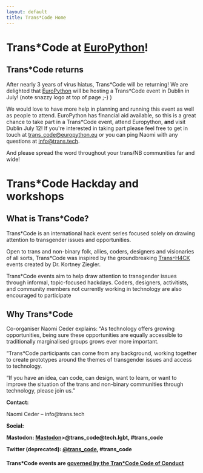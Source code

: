 ```yaml
---
layout: default
title: Trans*Code Home
---
```


# Trans*Code at [EuroPython](https://ep2022.europython.eu/trans_code)!

## Trans*Code returns

After nearly 3 years of virus hiatus, Trans\*Code will be returning! We are delighted that [EuroPython](https://ep2022.europython.eu/trans_code) will be hosting a Trans\*Code event in Dublin in July! (note snazzy logo at top of page ;-) )

We would love to have more help in planning and running this event as well as people to attend. EuroPython has financial aid available, so this is a great chance to take part in a Trans\*Code event, attend Europython, **and** visit Dublin July 12! If you're interested in taking part please feel free to get in touch at trans_code@europython.eu or you can ping Naomi with any questions at info@trans.tech.

And please spread the word throughout your trans/NB communities far and wide!

# Trans*Code Hackday and workshops

## What is Trans*Code?

Trans*Code is an international  hack event series focused solely on drawing attention to transgender issues and opportunities.

Open to trans and non-binary folk, allies, coders, designers and visionaries of all sorts, Trans*Code was inspired by the groundbreaking [Trans`*`H4CK](http://www.transhack.org/)  events created by Dr. Kortney Ziegler. 

Trans*Code events aim to help draw attention to transgender issues through informal, topic-focused hackdays. Coders, designers, activitists, and community members not currently working in technology are also encouraged to participate

## Why Trans*Code
Co-organiser Naomi Ceder explains: “As technology offers growing opportunities, being sure these opportunities are equally accessible to traditionally marginalised groups grows ever more important.

“Trans*Code participants can come from any background, working together to create prototypes around the themes of transgender issues and access to technology.

“If you have an idea, can code, can design, want to learn, or want to improve the situation of the trans and non-binary communities through technology, please join us.”

<p><b>Contact:</b></p>
<p>Naomi Ceder &#8211; info@trans.tech</p>
<p><b>Social:
  <p>Mastodon: <a href="https://tech.lgbt/@trans_code">Mastodon</a>>@trans_code@tech.lgbt</a>, #trans_code<br /></p>
  <p>Twitter (deprecated): <a href="https://twitter.com/trans_code">@trans_code</a>, #trans_code<br /></p>
 <h4>Trans*Code events are <a href="code_of_conduct/">governed by the Tran*Code Code of Conduct</a></h4>

